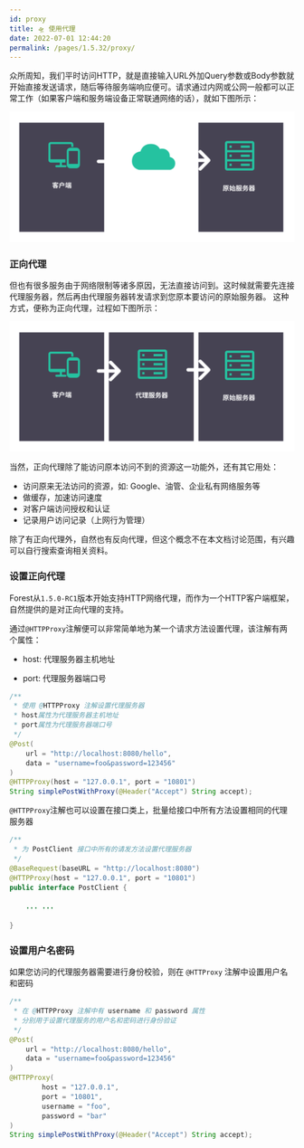```yaml
---
id: proxy
title: 🛸 使用代理
date: 2022-07-01 12:44:20
permalink: /pages/1.5.32/proxy/
---
```


众所周知，我们平时访问HTTP，就是直接输入URL外加Query参数或Body参数就开始直接发送请求，随后等待服务端响应便可。请求通过内网或公网一般都可以正常工作（如果客户端和服务端设备正常联通网络的话），就如下图所示：

<img class="img_margin img_shadow img_bg" src="/img/no-proxy.svg" alt="proxy" />


### 正向代理

但也有很多服务由于网络限制等诸多原因，无法直接访问到。这时候就需要先连接代理服务器，然后再由代理服务器转发请求到您原本要访问的原始服务器。
这种方式，便称为正向代理，过程如下图所示：

<img class="img_margin img_shadow img_bg" src="/img/proxy.svg" alt="proxy" />

当然，正向代理除了能访问原本访问不到的资源这一功能外，还有其它用处：

- 访问原来无法访问的资源，如: Google、油管、企业私有网络服务等
- 做缓存，加速访问速度
- 对客户端访问授权和认证
- 记录用户访问记录（上网行为管理）

除了有正向代理外，自然也有反向代理，但这个概念不在本文档讨论范围，有兴趣可以自行搜索查询相关资料。

### 设置正向代理

Forest从`1.5.0-RC1`版本开始支持HTTP网络代理，而作为一个HTTP客户端框架，自然提供的是对正向代理的支持。

通过`@HTTPProxy`注解便可以非常简单地为某一个请求方法设置代理，该注解有两个属性：

- host: 代理服务器主机地址

- port: 代理服务器端口号

```java
/**
 * 使用 @HTTPProxy 注解设置代理服务器
 * host属性为代理服务器主机地址
 * port属性为代理服务器端口号
 */
@Post(
    url = "http://localhost:8080/hello",
    data = "username=foo&password=123456"
)
@HTTPProxy(host = "127.0.0.1", port = "10801")
String simplePostWithProxy(@Header("Accept") String accept);
```


`@HTTPProxy`注解也可以设置在接口类上，批量给接口中所有方法设置相同的代理服务器

```java
/**
 * 为 PostClient 接口中所有的请发方法设置代理服务器
 */
@BaseRequest(baseURL = "http://localhost:8080")
@HTTPProxy(host = "127.0.0.1", port = "10801")
public interface PostClient {
    
    ... ...

}

```

### 设置用户名密码

如果您访问的代理服务器需要进行身份校验，则在 `@HTTProxy` 注解中设置用户名和密码

```java
/**
 * 在 @HTTPProxy 注解中有 username 和 password 属性
 * 分别用于设置代理服务的用户名和密码进行身份验证
 */
@Post(
    url = "http://localhost:8080/hello",
    data = "username=foo&password=123456"
)
@HTTPProxy(
        host = "127.0.0.1",
        port = "10801",
        username = "foo",
        password = "bar"
)
String simplePostWithProxy(@Header("Accept") String accept);

```
